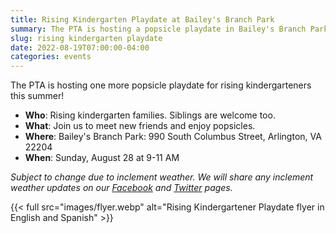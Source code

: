 ```yaml
--- 
title: Rising Kindergarten Playdate at Bailey's Branch Park
summary: The PTA is hosting a popsicle playdate in Bailey's Branch Park on August 28.
slug: rising kindergarten playdate
date: 2022-08-19T07:00:00-04:00
categories: events
---
```


The PTA is hosting one more popsicle playdate for rising kindergarteners this summer!
- **Who**: Rising kindergarten families. Siblings are welcome too.
- **What**: Join us to meet new friends and enjoy popsicles.
- **Where**: Bailey's Branch Park: 990 South Columbus Street, Arlington, VA 22204
- **When**: Sunday, August 28 at 9-11 AM

*Subject to change due to inclement weather. We will share any inclement weather updates on our [Facebook](https://www.facebook.com/AbingdonElementaryPTA) and [Twitter](https://twitter.com/AbingdonPTA) pages.*

{{< full src="images/flyer.webp" alt="Rising Kindergartener Playdate flyer in English and Spanish" >}}